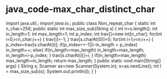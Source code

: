 # java_code-max_char_distinct_char

import java.util.*;
import java.io.*;
public class Non_repeat_char
{
static int n_char=256;
public static int max_size_sub(String s)
{
int n=s.length();
int in_length=1;
int max_length=1;
int p_index;
int trav[]=new int[n_char];
for(int i=0;i<n_char;i++)
{
	trav[i]=-1;
}
trav[s.charAt(0)]=0;
for(int i=1;i<n;i++)
{
	p_index=trav[s.charAt(i)];
	if(p_index==-1||i-in_length > p_index)
		in_length++;
	else{
		if(in_length>max_length)
		in_length=max_length;
		in_length=i-p_index;
	}
	trav[s.charAt(i)]=i;
}
	if(in_length>max_length)
		max_length=in_length;
	return max_length;
	}
	public static void main(String[] args)
	{
		 String s;
		Scanner as=new Scanner(System.in);
		s=as.nextLine();
		int l = max_size_sub(s);
		System.out.println(l);
	 }
}
		
		
		
	
